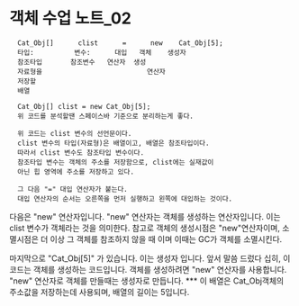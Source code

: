 # 객체 수업 노트_02
      Cat_Obj[]      clist      =      new    Cat_Obj[5];
      타입:          변수:      대입   객체    생성자
      참조타입       참조변수   연산자  생성
      자료형을                          연산자
      저장할 
      배열

      Cat_Obj[] clist = new Cat_Obj[5]; 
      위 코드를 분석할땐 스페이스바 기준으로 분리하는게 좋다.

      위 코드는 clist 변수의 선언문이다.
      clist 변수의 타입(자료형)은 배열이고, 배열은 참조타입이다.
      따라서 clist 변수도 참조타입 변수이다.
      참조타입 변수는 객체의 주소를 저장함으로, clist에는 실재값이
      아닌 힙 영역에 주소를 저장하고 있다.

      그 다음 "=" 대입 연산자가 붙는다.
      대입 연산자의 순서는 오른쪽을 먼저 실행하고 왼쪽에 대입하는 것이다.

  다음은 "new" 연산자입니다.
  "new" 연산자는 객체를 생성하는 연산자입니다.
  이는 clist 변수가 객체라는 것을 의미한다.
  참고로 객체의 생성시점은 "new"연산자이며,
  소멸시점은 더 이상 그 객체를 참조하지 않을 때 이며
  이때는 GC가 객체를 소멸시킨다.

  마지막으로 "Cat_Obj[5]" 가 있습니다.
  이는 생성자 입니다.
  앞서 말씀 드렀다 십히, 이 코드는 객체를 생성하는 코드입니다.
  객체를 생성하려면 "new" 연산자를 사용합니다.
  "new" 연산자로 객체를 만들때는 생성자로 만듭니다. ***
  이 배열은 Cat_Obj객체의 주소값을 저장하는데 사용되며, 
  배열의 길이는 5입니다.




  
  
